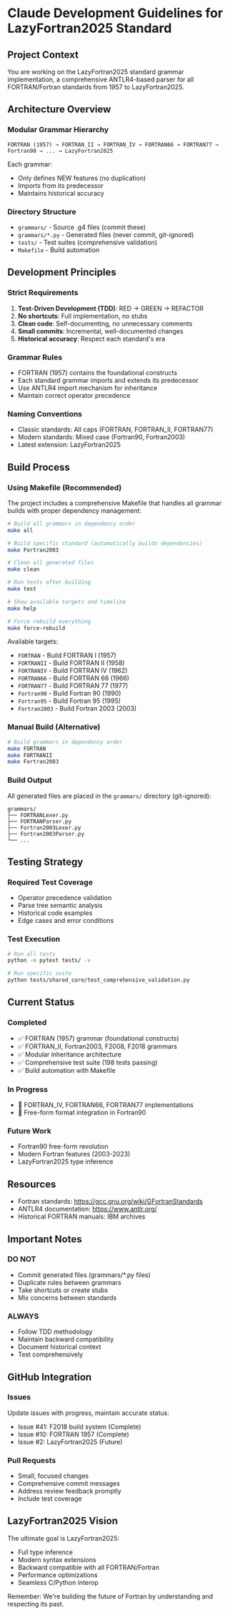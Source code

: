 # Claude Development Guidelines for LazyFortran2025 Standard

## Project Context
You are working on the LazyFortran2025 standard grammar implementation, a comprehensive ANTLR4-based parser for all FORTRAN/Fortran standards from 1957 to LazyFortran2025.

## Architecture Overview

### Modular Grammar Hierarchy
```
FORTRAN (1957) → FORTRAN_II → FORTRAN_IV → FORTRAN66 → FORTRAN77 → Fortran90 → ... → LazyFortran2025
```

Each grammar:
- Only defines NEW features (no duplication)
- Imports from its predecessor
- Maintains historical accuracy

### Directory Structure
- `grammars/` - Source .g4 files (commit these)
- `grammars/*.py` - Generated files (never commit, git-ignored)
- `tests/` - Test suites (comprehensive validation)
- `Makefile` - Build automation

## Development Principles

### Strict Requirements
1. **Test-Driven Development (TDD)**: RED → GREEN → REFACTOR
2. **No shortcuts**: Full implementation, no stubs
3. **Clean code**: Self-documenting, no unnecessary comments
4. **Small commits**: Incremental, well-documented changes
5. **Historical accuracy**: Respect each standard's era

### Grammar Rules
- FORTRAN (1957) contains the foundational constructs
- Each standard grammar imports and extends its predecessor
- Use ANTLR4 import mechanism for inheritance
- Maintain correct operator precedence

### Naming Conventions
- Classic standards: All caps (FORTRAN, FORTRAN_II, FORTRAN77)
- Modern standards: Mixed case (Fortran90, Fortran2003)
- Latest extension: LazyFortran2025

## Build Process

### Using Makefile (Recommended)

The project includes a comprehensive Makefile that handles all grammar builds with proper dependency management:

```bash
# Build all grammars in dependency order
make all

# Build specific standard (automatically builds dependencies)
make Fortran2003

# Clean all generated files
make clean

# Run tests after building
make test

# Show available targets and timeline
make help

# Force rebuild everything
make force-rebuild
```

Available targets:
- `FORTRAN` - Build FORTRAN I (1957)
- `FORTRANII` - Build FORTRAN II (1958)
- `FORTRANIV` - Build FORTRAN IV (1962)
- `FORTRAN66` - Build FORTRAN 66 (1966)
- `FORTRAN77` - Build FORTRAN 77 (1977)
- `Fortran90` - Build Fortran 90 (1990)
- `Fortran95` - Build Fortran 95 (1995)
- `Fortran2003` - Build Fortran 2003 (2003)

### Manual Build (Alternative)

```bash
# Build grammars in dependency order
make FORTRAN
make FORTRANII
make Fortran2003
```

### Build Output

All generated files are placed in the `grammars/` directory (git-ignored):
```
grammars/
├── FORTRANLexer.py
├── FORTRANParser.py
├── Fortran2003Lexer.py
├── Fortran2003Parser.py
└── ...
```

## Testing Strategy

### Required Test Coverage
- Operator precedence validation
- Parse tree semantic analysis
- Historical code examples
- Edge cases and error conditions

### Test Execution
```bash
# Run all tests
python -m pytest tests/ -v

# Run specific suite
python tests/shared_core/test_comprehensive_validation.py
```

## Current Status

### Completed
- ✅ FORTRAN (1957) grammar (foundational constructs)
- ✅ FORTRAN_II, Fortran2003, F2008, F2018 grammars  
- ✅ Modular inheritance architecture
- ✅ Comprehensive test suite (198 tests passing)
- ✅ Build automation with Makefile

### In Progress
- 🔄 FORTRAN_IV, FORTRAN66, FORTRAN77 implementations
- 🔄 Free-form format integration in Fortran90

### Future Work
- Fortran90 free-form revolution
- Modern Fortran features (2003-2023)
- LazyFortran2025 type inference

## Resources
- Fortran standards: https://gcc.gnu.org/wiki/GFortranStandards
- ANTLR4 documentation: https://www.antlr.org/
- Historical FORTRAN manuals: IBM archives

## Important Notes

### DO NOT
- Commit generated files (grammars/*.py files)
- Duplicate rules between grammars
- Take shortcuts or create stubs
- Mix concerns between standards

### ALWAYS
- Follow TDD methodology
- Maintain backward compatibility
- Document historical context
- Test comprehensively

## GitHub Integration

### Issues
Update issues with progress, maintain accurate status:
- Issue #41: F2018 build system (Complete)
- Issue #10: FORTRAN 1957 (Complete)  
- Issue #2: LazyFortran2025 (Future)

### Pull Requests
- Small, focused changes
- Comprehensive commit messages
- Address review feedback promptly
- Include test coverage

## LazyFortran2025 Vision

The ultimate goal is LazyFortran2025:
- Full type inference
- Modern syntax extensions
- Backward compatible with all FORTRAN/Fortran
- Performance optimizations
- Seamless C/Python interop

Remember: We're building the future of Fortran by understanding and respecting its past.